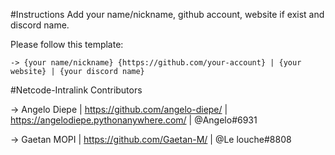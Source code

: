 #Instructions
Add your name/nickname, github account, website if exist and discord name.

Please follow this template:

	-> {your name/nickname} {https://github.com/your-account} | {your website} | {your discord name}



#Netcode-Intralink Contributors

-> Angelo Diepe | https://github.com/angelo-diepe/ | https://angelodiepe.pythonanywhere.com/ | @Angelo#6931

-> Gaetan MOPI | https://github.com/Gaetan-M/ | @Le louche#8808
